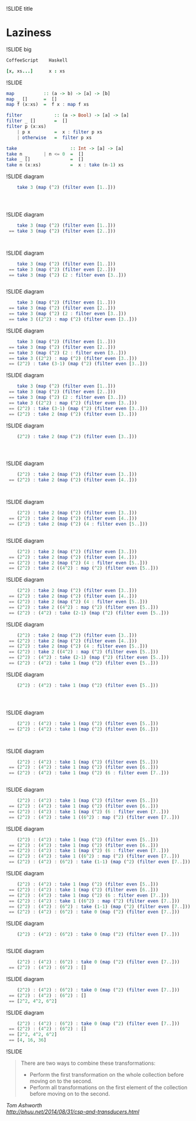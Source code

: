 !SLIDE title
# Laziness


!SLIDE big

```coffee
CoffeeScript    Haskell

[x, xs...]      x : xs
```


!SLIDE

```hs
map           :: (a -> b) -> [a] -> [b]
map _ []      =  []
map f (x:xs)  =  f x : map f xs

filter            :: (a -> Bool) -> [a] -> [a]
filter _ []       =  []
filter p (x:xs)
    | p x         =  x : filter p xs
    | otherwise   =  filter p xs

take                    :: Int -> [a] -> [a]
take n _      | n <= 0  =  []
take _ []               =  []
take n (x:xs)           =  x : take (n-1) xs
```


!SLIDE diagram

```hs
    take 3 (map (^2) (filter even [1..]))





```


!SLIDE diagram

```hs
    take 3 (map (^2) (filter even [1..]))
 == take 3 (map (^2) (filter even [2..]))




```


!SLIDE diagram

```hs
    take 3 (map (^2) (filter even [1..]))
 == take 3 (map (^2) (filter even [2..]))
 == take 3 (map (^2) (2 : filter even [3..]))



```


!SLIDE diagram

```hs
    take 3 (map (^2) (filter even [1..]))
 == take 3 (map (^2) (filter even [2..]))
 == take 3 (map (^2) (2 : filter even [3..]))
 == take 3 ((2^2) : map (^2) (filter even [3..]))


```


!SLIDE diagram

```hs
    take 3 (map (^2) (filter even [1..]))
 == take 3 (map (^2) (filter even [2..]))
 == take 3 (map (^2) (2 : filter even [3..]))
 == take 3 ((2^2) : map (^2) (filter even [3..]))
 == (2^2) : take (3-1) (map (^2) (filter even [3..]))

```


!SLIDE diagram

```hs
    take 3 (map (^2) (filter even [1..]))
 == take 3 (map (^2) (filter even [2..]))
 == take 3 (map (^2) (2 : filter even [3..]))
 == take 3 ((2^2) : map (^2) (filter even [3..]))
 == (2^2) : take (3-1) (map (^2) (filter even [3..]))
 == (2^2) : take 2 (map (^2) (filter even [3..]))
```


!SLIDE diagram

```hs
    (2^2) : take 2 (map (^2) (filter even [3..]))





```


!SLIDE diagram

```hs
    (2^2) : take 2 (map (^2) (filter even [3..]))
 == (2^2) : take 2 (map (^2) (filter even [4..]))




```


!SLIDE diagram

```hs
    (2^2) : take 2 (map (^2) (filter even [3..]))
 == (2^2) : take 2 (map (^2) (filter even [4..]))
 == (2^2) : take 2 (map (^2) (4 : filter even [5..]))



```


!SLIDE diagram

```hs
    (2^2) : take 2 (map (^2) (filter even [3..]))
 == (2^2) : take 2 (map (^2) (filter even [4..]))
 == (2^2) : take 2 (map (^2) (4 : filter even [5..]))
 == (2^2) : take 2 ((4^2) : map (^2) (filter even [5..]))


```


!SLIDE diagram

```hs
    (2^2) : take 2 (map (^2) (filter even [3..]))
 == (2^2) : take 2 (map (^2) (filter even [4..]))
 == (2^2) : take 2 (map (^2) (4 : filter even [5..]))
 == (2^2) : take 2 ((4^2) : map (^2) (filter even [5..]))
 == (2^2) : (4^2) : take (2-1) (map (^2) (filter even [5..]))

```


!SLIDE diagram

```hs
    (2^2) : take 2 (map (^2) (filter even [3..]))
 == (2^2) : take 2 (map (^2) (filter even [4..]))
 == (2^2) : take 2 (map (^2) (4 : filter even [5..]))
 == (2^2) : take 2 ((4^2) : map (^2) (filter even [5..]))
 == (2^2) : (4^2) : take (2-1) (map (^2) (filter even [5..]))
 == (2^2) : (4^2) : take 1 (map (^2) (filter even [5..]))
```


!SLIDE diagram

```hs
    (2^2) : (4^2) : take 1 (map (^2) (filter even [5..]))





```


!SLIDE diagram

```hs
    (2^2) : (4^2) : take 1 (map (^2) (filter even [5..]))
 == (2^2) : (4^2) : take 1 (map (^2) (filter even [6..]))




```


!SLIDE diagram

```hs
    (2^2) : (4^2) : take 1 (map (^2) (filter even [5..]))
 == (2^2) : (4^2) : take 1 (map (^2) (filter even [6..]))
 == (2^2) : (4^2) : take 1 (map (^2) (6 : filter even [7..]))



```


!SLIDE diagram

```hs
    (2^2) : (4^2) : take 1 (map (^2) (filter even [5..]))
 == (2^2) : (4^2) : take 1 (map (^2) (filter even [6..]))
 == (2^2) : (4^2) : take 1 (map (^2) (6 : filter even [7..]))
 == (2^2) : (4^2) : take 1 ((6^2) : map (^2) (filter even [7..]))


```


!SLIDE diagram

```hs
    (2^2) : (4^2) : take 1 (map (^2) (filter even [5..]))
 == (2^2) : (4^2) : take 1 (map (^2) (filter even [6..]))
 == (2^2) : (4^2) : take 1 (map (^2) (6 : filter even [7..]))
 == (2^2) : (4^2) : take 1 ((6^2) : map (^2) (filter even [7..]))
 == (2^2) : (4^2) : (6^2) : take (1-1) (map (^2) (filter even [7..]))

```


!SLIDE diagram

```hs
    (2^2) : (4^2) : take 1 (map (^2) (filter even [5..]))
 == (2^2) : (4^2) : take 1 (map (^2) (filter even [6..]))
 == (2^2) : (4^2) : take 1 (map (^2) (6 : filter even [7..]))
 == (2^2) : (4^2) : take 1 ((6^2) : map (^2) (filter even [7..]))
 == (2^2) : (4^2) : (6^2) : take (1-1) (map (^2) (filter even [7..]))
 == (2^2) : (4^2) : (6^2) : take 0 (map (^2) (filter even [7..]))
```


!SLIDE diagram

```hs
    (2^2) : (4^2) : (6^2) : take 0 (map (^2) (filter even [7..]))



```

!SLIDE diagram

```hs
    (2^2) : (4^2) : (6^2) : take 0 (map (^2) (filter even [7..]))
 == (2^2) : (4^2) : (6^2) : []


```

!SLIDE diagram

```hs
    (2^2) : (4^2) : (6^2) : take 0 (map (^2) (filter even [7..]))
 == (2^2) : (4^2) : (6^2) : []
 == [2^2, 4^2, 6^2]

```

!SLIDE diagram

```hs
    (2^2) : (4^2) : (6^2) : take 0 (map (^2) (filter even [7..]))
 == (2^2) : (4^2) : (6^2) : []
 == [2^2, 4^2, 6^2]
 == [4, 16, 36]
```


!SLIDE

> There are two ways to combine these transformations:
>
> - Perform the first transformation on the whole collection before moving on to
>   the second.
> - Perform all transformations on the first element of the collection before
>   moving on to the second.

<cite>Tom Ashworth<br>http://phuu.net/2014/08/31/csp-and-transducers.html</cite>
